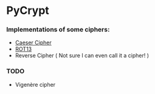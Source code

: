PyCrypt
=======

### Implementations of some ciphers:

* [Caeser Cipher](http://en.wikipedia.org/wiki/Caesar_cipher)
* [ROT13](http://en.wikipedia.org/wiki/ROT13)
* Reverse Cipher ( Not sure I can even call it a cipher! )


### TODO

* Vigenère cipher
